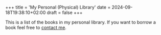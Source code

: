 +++
title = 'My Personal (Physical) Library'
date = 2024-09-18T19:38:10+02:00
draft = false
+++
<!--TODO: make the contact link its own page where there is also a link to signal-->
This is a list of the books in my personal library. If you want to borrow a book feel free to [contact me](mailto:fynn@fynnfr.org). 
